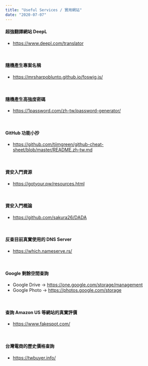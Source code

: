 ```yaml
---
title: "Useful Services / 實用網站"
date: "2020-07-07"
---
```


#### 超強翻譯網站 DeepL
* https://www.deepl.com/translator

</br>

#### 隨機產生專案名稱
* https://mrsharpoblunto.github.io/foswig.js/

</br>

#### 隨機產生高強度密碼
* https://1password.com/zh-tw/password-generator/

</br>

#### GitHub 功能小抄
* https://github.com/tiimgreen/github-cheat-sheet/blob/master/README.zh-tw.md

</br>


#### 資安入門資源
* https://gotyour.pw/resources.html

</br>

#### 資安入門概論 
* https://github.com/sakura26/DADA

</br>

#### 反查目前真實使用的 DNS Server
* https://which.nameserve.rs/

</br>


#### Google 剩餘空間查詢
* Google Drive -> https://one.google.com/storage/management
* Google Photo -> https://photos.google.com/storage

</br>


#### 查詢 Amazon US 等網站的真實評價
* https://www.fakespot.com/

</br>


#### 台灣電商的歷史價格查詢
* https://twbuyer.info/